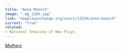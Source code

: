 ```yaml
---
title: "Anna Moench"
image: "_mg_1285.jpg"
link: "newplayexchange.org/users/13259/anna-moench"
current: "true"
related:
- National Showcase of New Plays
---
```


<a href="https://newplayexchange.org/plays/202567/mothers" rel="nofollow">*Mothers*</a>
